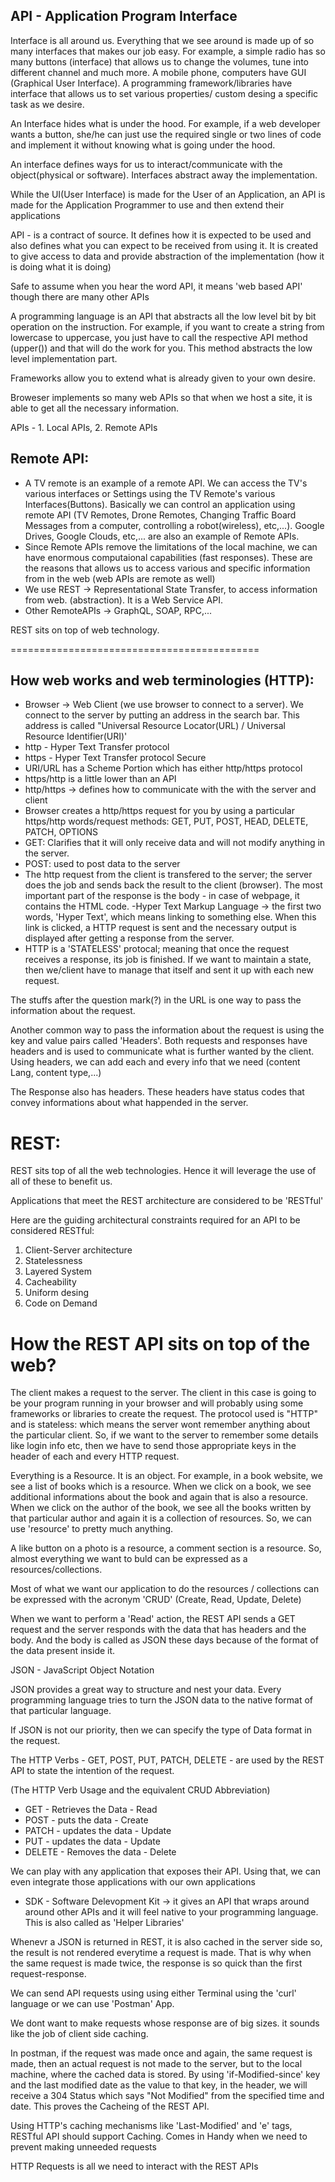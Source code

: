 ## API - Application Program Interface

Interface is all around us. Everything that we see around is made up of so many interfaces that makes our job easy. For example, a simple radio has so many buttons (interface) that allows us to change the volumes, tune into different channel and much more. A mobile phone, computers have GUI (Graphical User Interface). A programming framework/libraries have interface that allows us to set various properties/ custom desing a specific task as we desire.

An Interface hides what is under the hood. For example, if a web developer wants a button, she/he can just use the required single or two lines of code and implement it without knowing what is going under the hood.

An interface defines ways for us to interact/communicate with the object(physical or software). Interfaces abstract away the implementation.

While the UI(User Interface) is made for the User of an Application, an API is made for the Application Programmer to use and then extend their applications

API - is a contract of source. It defines how it is expected to be used and also defines what you can expect to be received from using it. It is created to give access to data and provide abstraction of the implementation (how it is doing what it is doing)

Safe to assume when you hear the word API, it means 'web based API' though there are many other APIs

A programming language is an API that abstracts all the low level bit by bit operation on the instruction. For example, if you want to create a string from lowercase to uppercase, you just have to call the respective API method (upper()) and that will do the work for you. This method abstracts the low level implementation part.

Frameworks allow you to extend what is already given to your own desire.

Broweser implements so many web APIs so that when we host a site, it is able to get all the necessary information.

APIs - 1. Local APIs, 2. Remote APIs

## Remote API:

- A TV remote is an example of a remote API. We can access the TV's various interfaces or Settings using the TV Remote's various Interfaces(Buttons). Basically we can control an application using remote API (TV Remotes, Drone Remotes, Changing Traffic Board Messages from a computer, controlling a robot(wireless), etc,...). Google Drives, Google Clouds, etc,... are also an example of Remote APIs.
- Since Remote APIs remove the limitations of the local machine, we can have enormous computaional capabilities (fast responses). These are the reasons that allows us to access various and specific information from in the web (web APIs are remote as well)
- We use REST -> Representational State Transfer, to access information from web. (abstraction). It is a Web Service API.
- Other RemoteAPIs -> GraphQL, SOAP, RPC,...

REST sits on top of web technology.

===========================================

## How web works and web terminologies (HTTP):

- Browser -> Web Client (we use browser to connect to a server). We connect to the server by putting an address in the search bar. This address is called "Universal Resource Locator(URL) / Universal Resource Identifier(URI)'
- http - Hyper Text Transfer protocol
- https - Hyper Text Transfer protocol Secure
- URI/URL has a Scheme Portion which has either http/https protocol
- https/http is a little lower than an API
- http/https -> defines how to communicate with the with the server and client
- Browser creates a http/https request for you by using a particular https/http words/request methods: GET, PUT, POST, HEAD, DELETE, PATCH, OPTIONS
- GET: Clarifies that it will only receive data and will not modify anything in the server.
- POST: used to post data to the server
- The http request from the client is transfered to the server; the server does the job and sends back the result to the client (browser). The most important part of the response is the body - in case of webpage, it contains the HTML code.
  -Hyper Text Markup Language -> the first two words, 'Hyper Text', which means linking to something else. When this link is clicked, a HTTP request is sent and the necessary output is displayed after getting a response from the server.
- HTTP is a 'STATELESS' protocal; meaning that once the request receives a response, its job is finished. If we want to maintain a state, then we/client have to manage that itself and sent it up with each new request.

The stuffs after the question mark(?) in the URL is one way to pass the information about the request.

Another common way to pass the information about the request is using the key and value pairs called 'Headers'. Both requests and responses have headers and is used to communicate what is further wanted by the client. Using headers, we can add each and every info that we need (content Lang, content type,...)

The Response also has headers. These headers have status codes that convey informations about what happended in the server.

# REST:

REST sits top of all the web technologies. Hence it will leverage the use of all of these to benefit us.

Applications that meet the REST architecture are considered to be 'RESTful'

Here are the guiding architectural constraints required for an API to be considered RESTful:

1. Client-Server architecture
2. Statelessness
3. Layered System
4. Cacheability
5. Uniform desing
6. Code on Demand

# How the REST API sits on top of the web?

The client makes a request to the server. The client in this case is going to be your program running in your browser and will probably using some frameworks or libraries to create the request. The protocol used is "HTTP" and is stateless: which means the server wont remember anything about the particular client. So, if we want to the server to remember some details like login info etc, then we have to send those appropriate keys in the header of each and every HTTP request.

Everything is a Resource. It is an object. For example, in a book website, we see a list of books which is a resource. When we click on a book, we see additional informations about the book and again that is also a resource. When we click on the author of the book, we see all the books written by that particular author and again it is a collection of resources. So, we can use 'resource' to pretty much anything.

A like button on a photo is a resource, a comment section is a resource. So, almost everything we want to buld can be expressed as a resources/collections.

Most of what we want our application to do the resources / collections can be expressed with the acronym 'CRUD' (Create, Read, Update, Delete)

When we want to perform a 'Read' action, the REST API sends a GET request and the server responds with the data that has headers and the body. And the body is called as JSON these days because of the format of the data present inside it.

JSON - JavaScript Object Notation

JSON provides a great way to structure and nest your data. Every programming language tries to turn the JSON data to the native format of that particular language.

If JSON is not our priority, then we can specify the type of Data format in the request.

The HTTP Verbs - GET, POST, PUT, PATCH, DELETE - are used by the REST API to state the intention of the request.

(The HTTP Verb Usage and the equivalent CRUD Abbreviation)

- GET - Retrieves the Data - Read
- POST - puts the data - Create
- PATCH - updates the data - Update
- PUT - updates the data - Update
- DELETE - Removes the data - Delete

We can play with any application that exposes their API. Using that, we can even integrate those applications with our own applications

- SDK - Software Delevopment Kit -> it gives an API that wraps around around other APIs and it will feel native to your programming language. This is also called as 'Helper Libraries'

Whenevr a JSON is returned in REST, it is also cached in the server side so, the result is not rendered everytime a request is made. That is why when the same request is made twice, the response is so quick than the first request-response.

We can send API requests using using either Terminal using the 'curl' language or we can use 'Postman' App.

We dont want to make requests whose response are of big sizes. it sounds like the job of client side caching.

In postman, if the request was made once and again, the same request is made, then an actual request is not made to the server, but to the local machine, where the cached data is stored. By using 'if-Modified-since' key and the last modified date as the value to that key, in the header, we will receive a 304 Status which says "Not Modified" from the specified time and date. This proves the Cacheing of the REST API.

Using HTTP's caching mechanisms like 'Last-Modified' and 'e' tags, RESTful API should support Caching. Comes in Handy when we need to prevent making unneeded requests

HTTP Requests is all we need to interact with the REST APIs

